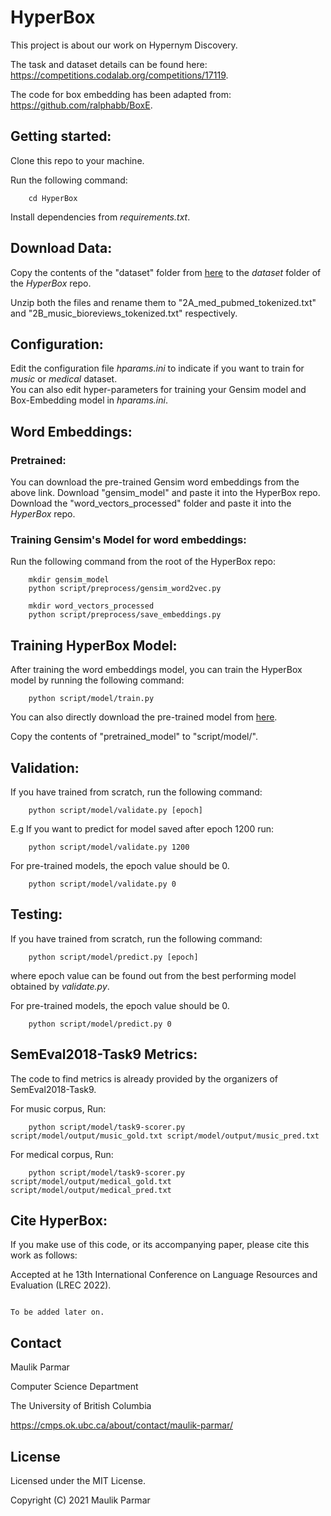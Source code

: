 # HyperBox
This project is about our work on Hypernym Discovery. 

The task and dataset details can be found here: https://competitions.codalab.org/competitions/17119.

The code for box embedding has been adapted from: https://github.com/ralphabb/BoxE. 

## Getting started:

Clone this repo to your machine.

Run the following command:

        cd HyperBox
        
Install dependencies from *requirements.txt*.        

## Download Data:
Copy the contents of the "dataset" folder from [here](https://ubcca-my.sharepoint.com/:f:/r/personal/maulik20_student_ubc_ca/Documents/Paper/HyperBox?csf=1&web=1&e=YiqWhZ) to the *dataset* folder of the *HyperBox* repo.

Unzip both the files and rename them to "2A_med_pubmed_tokenized.txt" and "2B_music_bioreviews_tokenized.txt" respectively.

## Configuration:

Edit the configuration file *hparams.ini* to indicate if you want to train for *music* or *medical* dataset.  
You can also edit hyper-parameters for training your Gensim model and Box-Embedding model in *hparams.ini*.

## Word Embeddings:

### Pretrained:

You can download the pre-trained Gensim word embeddings from the above link. Download "gensim_model" and paste it into the HyperBox repo. Download the "word_vectors_processed" folder and paste it into the *HyperBox* repo.

### Training Gensim's Model for word embeddings:

Run the following command from the root of the HyperBox repo:

        mkdir gensim_model
        python script/preprocess/gensim_word2vec.py
        
        mkdir word_vectors_processed
        python script/preprocess/save_embeddings.py
        

## Training HyperBox Model:

After training the word embeddings model, you can train the HyperBox model by running the following command:

        python script/model/train.py
        
You can also directly download the pre-trained model from [here](https://ubcca-my.sharepoint.com/:f:/r/personal/maulik20_student_ubc_ca/Documents/Paper/HyperBox?csf=1&web=1&e=YiqWhZ).

Copy the contents of "pretrained_model" to "script/model/".

## Validation:

If you have trained from scratch, run the following command:

        python script/model/validate.py [epoch]
        
E.g If you want to predict for model saved after epoch 1200 run:

        python script/model/validate.py 1200  
        
For pre-trained models, the epoch value should be 0. 

        python script/model/validate.py 0
        
## Testing:

If you have trained from scratch, run the following command:

        python script/model/predict.py [epoch]
        
where epoch value can be found out from the best performing model obtained by *validate.py*.        
        
For pre-trained models, the epoch value should be 0.

        python script/model/predict.py 0


## SemEval2018-Task9 Metrics:

The code to find metrics is already provided by the organizers of SemEval2018-Task9.

For music corpus, Run:

        python script/model/task9-scorer.py script/model/output/music_gold.txt script/model/output/music_pred.txt

For medical corpus, Run:

        python script/model/task9-scorer.py script/model/output/medical_gold.txt script/model/output/medical_pred.txt

        
##  Cite HyperBox:

If you make use of this code, or its accompanying paper, please cite this work as follows:

Accepted at he 13th International Conference on Language Resources and Evaluation (LREC 2022).

```

To be added later on.

```

## Contact


Maulik Parmar

Computer Science Department

The University of British Columbia

https://cmps.ok.ubc.ca/about/contact/maulik-parmar/

## License

Licensed under the MIT License.

Copyright (C) 2021  Maulik Parmar
